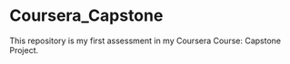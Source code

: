 # Coursera_Capstone
This repository is my first assessment in my Coursera Course: Capstone Project.

